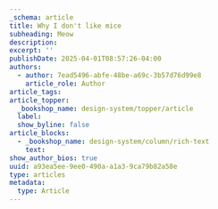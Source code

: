 ```yaml
---
_schema: article
title: Why I don't like mice
subheading: Meow
description:
excerpt: ''
publishDate: 2025-04-01T08:57:26-04:00
authors:
  - author: 7ead5496-abfe-48be-a69c-3b57d76d99e8
    article_role: Author
article_tags:
article_topper:
  _bookshop_name: design-system/topper/article
  label:
  show_byline: false
article_blocks:
  - _bookshop_name: design-system/column/rich-text
    text:
show_author_bios: true
uuid: a93ea5ee-9ee0-490a-a1a3-9ca79b82a58e
type: articles
metadata:
  type: Article
---
```

